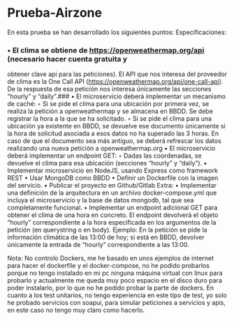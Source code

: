 # Prueba-Airzone

En esta prueba se han desarrollado los siguientes puntos:
Especificaciones:
 ### • El clima se obtiene de https://openweathermap.org/api (necesario hacer cuenta gratuita y 
  obtener clave api para las peticiones). El API que nos interesa del proveedor de clima es la 
  One Call API (https://openweathermap.org/api/one-call-api). De la respuesta de esa petición
  nos interesa únicamente las secciones “hourly” y “daily”.###
  • El microservicio deberá implementar un mecanismo de caché:
  ◦ Si se pide el clima para una ubicación por primera vez, se realiza la petición a 
  openweathermap y se almacena en BBDD. Se debe registrar la hora a la que se ha 
  solicitado.
  ◦ Si se pide el clima para una ubicación ya existente en BBDD, se devuelve ese 
  documento únicamente si la hora de solicitud asociada a esos datos no ha superado las 3 
  horas. En caso de que el documento sea más antiguo, se deberá refrescar los datos 
  realizando una nueva petición a openweathermap.org
  • El microservicio deberá implementar un endpoint GET:
  ◦ Dadas las coordenadas, se devuelve el clima para esa ubicación (secciones “hourly” y 
  “daily”).
  • Implementar microservicio en NodeJS, usando Express como framework REST
  • Usar MongoDB como BBDD
  • Definir un Dockerfile con la imagen del servicio.
  • Publicar el proyecto en Github/Gitlab
  Extra:
  • Implementar una definición de la arquitectura en un archivo docker-compose.yml que 
  incluya el microservicio y la base de datos mongodb, tal que sea completamente funcional.
  • Implementar un endpoint adicional GET para obtener el clima de una hora en concreto. El 
  endpoint devolverá el objeto “hourly” correspondiente a la hora especificada en los 
  argumentos de la petición (en querystring o en body). Ejemplo: En la petición se pide la 
  información climática de las 13:00 de hoy; si está en BBDD, devolver únicamente la entrada
  de “hourly” correspondiente a las 13:00.
  
  Nota: No controlo Dockers, me he basado en unos ejemplos de internet para hacer el dockerfile y el docker-compose, no he podido probarlos porque no tengo instalado en mi pc ninguna máquina virtual con linux para probarlo y actualmente me queda muy poco espacio en el disco duro para poder instalarlo, por lo que no he podido probar la parte de dockers.
  En cuanto a los test unitarios, no tengo experiencia en este tipo de test, yo solo he probado servicios con soapui, para simular peticiones a servicios y apis, en este caso no tengo muy claro como hacerlo.
